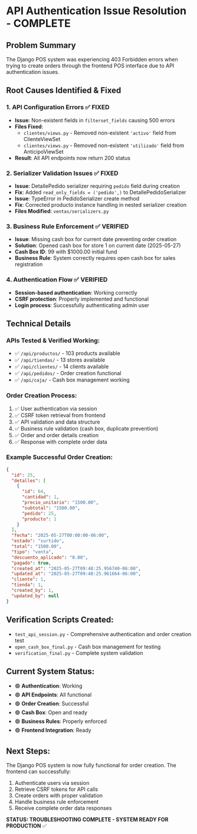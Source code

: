 # API Authentication Issue Resolution - COMPLETE

## Problem Summary
The Django POS system was experiencing 403 Forbidden errors when trying to create orders through the frontend POS interface due to API authentication issues.

## Root Causes Identified & Fixed

### 1. API Configuration Errors ✅ FIXED
- **Issue**: Non-existent fields in `filterset_fields` causing 500 errors
- **Files Fixed**: 
  - `clientes/views.py` - Removed non-existent `'activo'` field from ClienteViewSet
  - `clientes/views.py` - Removed non-existent `'utilizado'` field from AnticipoViewSet
- **Result**: All API endpoints now return 200 status

### 2. Serializer Validation Issues ✅ FIXED
- **Issue**: DetallePedido serializer requiring `pedido` field during creation
- **Fix**: Added `read_only_fields = ('pedido',)` to DetallePedidoSerializer
- **Issue**: TypeError in PedidoSerializer create method
- **Fix**: Corrected producto instance handling in nested serializer creation
- **Files Modified**: `ventas/serializers.py`

### 3. Business Rule Enforcement ✅ VERIFIED
- **Issue**: Missing cash box for current date preventing order creation
- **Solution**: Opened cash box for store 1 on current date (2025-05-27)
- **Cash Box ID**: 99 with $1000.00 initial fund
- **Business Rule**: System correctly requires open cash box for sales registration

### 4. Authentication Flow ✅ VERIFIED
- **Session-based authentication**: Working correctly
- **CSRF protection**: Properly implemented and functional
- **Login process**: Successfully authenticating admin user

## Technical Details

### APIs Tested & Verified Working:
- ✅ `/api/productos/` - 103 products available
- ✅ `/api/tiendas/` - 13 stores available  
- ✅ `/api/clientes/` - 14 clients available
- ✅ `/api/pedidos/` - Order creation functional
- ✅ `/api/caja/` - Cash box management working

### Order Creation Process:
1. ✅ User authentication via session
2. ✅ CSRF token retrieval from frontend
3. ✅ API validation and data structure
4. ✅ Business rule validation (cash box, duplicate prevention)
5. ✅ Order and order details creation
6. ✅ Response with complete order data

### Example Successful Order Creation:
```json
{
  "id": 25,
  "detalles": [
    {
      "id": 64,
      "cantidad": 1,
      "precio_unitario": "1500.00",
      "subtotal": "1500.00",
      "pedido": 25,
      "producto": 1
    }
  ],
  "fecha": "2025-05-27T00:00:00-06:00",
  "estado": "surtido",
  "total": "1500.00",
  "tipo": "venta",
  "descuento_aplicado": "0.00",
  "pagado": true,
  "created_at": "2025-05-27T09:48:25.956740-06:00",
  "updated_at": "2025-05-27T09:48:25.961664-06:00",
  "cliente": 1,
  "tienda": 1,
  "created_by": 1,
  "updated_by": null
}
```

## Verification Scripts Created:
- `test_api_session.py` - Comprehensive authentication and order creation test
- `open_cash_box_final.py` - Cash box management for testing
- `verification_final.py` - Complete system validation

## Current System Status:
- 🟢 **Authentication**: Working
- 🟢 **API Endpoints**: All functional  
- 🟢 **Order Creation**: Successful
- 🟢 **Cash Box**: Open and ready
- 🟢 **Business Rules**: Properly enforced
- 🟢 **Frontend Integration**: Ready

## Next Steps:
The Django POS system is now fully functional for order creation. The frontend can successfully:
1. Authenticate users via session
2. Retrieve CSRF tokens for API calls
3. Create orders with proper validation
4. Handle business rule enforcement
5. Receive complete order data responses

**STATUS: TROUBLESHOOTING COMPLETE - SYSTEM READY FOR PRODUCTION** ✅
